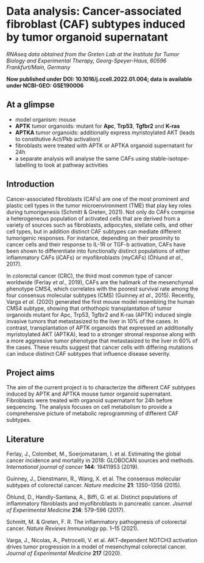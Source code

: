 # Data analysis: Cancer-associated fibroblast (CAF) subtypes induced by tumor organoid supernatant

*RNAseq data obtained from the Greten Lab at the Institute for Tumor Biology and Experimental Therapy, Georg-Speyer-Haus, 60596 Frankfurt/Main, Germany*

**Now published under DOI: 10.1016/j.ccell.2022.01.004; data is available under NCBI-GEO: GSE190006**

## At a glimpse

* model organism: mouse
* **APTK** tumor organoids: mutant for **Apc**, **Trp53**, **Tgfbr2** and **K-ras**
* **APTKA** tumor organoids: additionally express myristoylated AKT (leads to constitutive Act/Pkb activation)
* fibroblasts were treated with APTK or APTKA organoid supernatant for 24h
* a separate analysis will analyse the same CAFs using stable-isotope-labelling to look at pathway activities

## Introduction

Cancer-associated fibroblasts (CAFs) are one of the most prominent and plastic cell types in the tumor microenvironment (TME) that play key roles during tumorigenesis (Schmitt & Greten, 2021). Not only do CAFs comprise a heterogeneous population of activated cells that are derived from a variety of sources such as fibroblasts, adipocytes, stellate cells, and other cell types, but in addition distinct CAF subtypes can mediate different tumorigenic responses. For instance, depending on their proximity to cancer cells and their response to IL-1R or TGF-b activation, CAFs have been shown to differentiate into functionally distinct populations of either inflammatory CAFs (iCAFs) or myofibroblasts (myCAFs) (Öhlund *et al*., 2017).

In colorectal cancer (CRC), the third most common type of cancer worldwide (Ferlay *et al*., 2019), CAFs are the hallmark of the mesenchymal phenotype CMS4, which correlates with the poorest survival rate among the four consensus molecular subtypes (CMS) (Guinney *et al*., 2015). Recently, Varga *et al*. (2020) generated the first mouse model resembling the human CMS4 subtype, showing that orthothopic transplantation of tumor organoids mutant for Apc, Trp53, Tgfbr2 and K-ras (APTK) induced single invasive tumors that metastasized to the liver in 10% of the cases. In contrast, transplantation of APTK organoids that expressed an additionally myristoylated AKT (APTKA), lead to a stronger stromal response along with a more aggressive tumor phenotype that metastasized to the liver in 60% of the cases. These results suggest that cancer cells with differing mutations can induce distinct CAF subtypes that influence disease severity.

## Project aims

The aim of the current project is to characterize the different CAF subtypes induced by APTK and APTKA mouse tumor organoid supernatant. Fibroblasts were treated with organoid supernatant for 24h before sequencing. The analysis focuses on cell metabolism to provide a comprehensive picture of metabolic reprogramming of different CAF subtypes.

## Literature

Ferlay, J., Colombet, M., Soerjomataram, I. et al. Estimating the global cancer incidence and mortality in 2018: GLOBOCAN sources and methods. *International journal of cancer* **144**: 19411953 (2019).

Guinney, J., Dienstmann, R., Wang, X. et al. The consensus molecular subtypes of colorectal cancer. *Nature medicine* **21**: 1350–1356 (2015).

Öhlund, D., Handly-Santana, A., Biffi, G. et al. Distinct populations of inflammatory fibroblasts and myofibroblasts in pancreatic cancer. *Journal of Experimental Medicine* **214**: 579–596 (2017).

Schmitt, M. & Greten, F. R. The inflammatory pathogenesis of colorectal cancer. *Nature Reviews Immunology* pp. 1–15 (2021).

Varga, J., Nicolas, A., Petrocelli, V. et al. AKT-dependent NOTCH3 activation drives tumor progression in a model of mesenchymal colorectal cancer. *Journal of Experimental Medicine* **217** (2020).